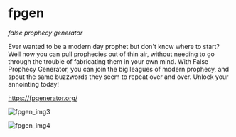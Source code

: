 # fpgen
*false prophecy generator*

Ever wanted to be a modern day prophet but don't know where to start? Well now you can pull prophecies out of thin air, without needing to go through the trouble of fabricating them in your own mind. With False Prophecy Generator, you can join the big leagues of modern prophecy, and spout the same buzzwords they seem to repeat over and over. Unlock your annointing today!

https://fpgenerator.org/

![fpgen_img3](https://user-images.githubusercontent.com/73722162/151685426-c285837d-8793-4bd1-bce0-f1903ad954d7.png)

![fpgen_img4](https://user-images.githubusercontent.com/73722162/151685428-18e9f50f-f05c-4e60-88d8-ccbbcd9743c6.png)


